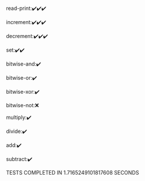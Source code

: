 read-print:✔️✔️✔️

increment:✔️✔️✔️

decrement:✔️✔️✔️

set:✔️✔️

bitwise-and:✔️

bitwise-or:✔️

bitwise-xor:✔️

bitwise-not:❌

multiply:✔️

divide:✔️

add:✔️

subtract:✔️

TESTS COMPLETED IN 1.7165249101817608 SECONDS